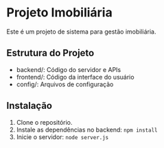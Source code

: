 # Projeto Imobiliária

Este é um projeto de sistema para gestão imobiliária.

## Estrutura do Projeto

- backend/: Código do servidor e APIs
- frontend/: Código da interface do usuário
- config/: Arquivos de configuração

## Instalação

1. Clone o repositório.
2. Instale as dependências no backend: `npm install`
3. Inicie o servidor: `node server.js`
